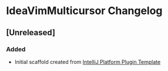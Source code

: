 <!-- Keep a Changelog guide -> https://keepachangelog.com -->

# IdeaVimMulticursor Changelog

## [Unreleased]
### Added
- Initial scaffold created from [IntelliJ Platform Plugin Template](https://github.com/JetBrains/intellij-platform-plugin-template)
